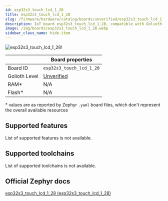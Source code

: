 ```yaml
---
id: esp32s3_touch_lcd_1_28
title: esp32s3_touch_lcd_1_28
slug: /firmware/hardware/catalog/boards/unverified/esp32s3_touch_lcd_1_28
description: IoT board esp32s3_touch_lcd_1_28, compatible with Golioth at unverified level.
image: /img/boards/esp32s3_touch_lcd_1_28.webp
sidebar_class_name: hide-item
---
```


[//]: # (This is an auto-generated file, do not edit! Changes to it will be lost upon re-generation)

![esp32s3_touch_lcd_1_28!](/img/boards/esp32s3_touch_lcd_1_28.webp "esp32s3_touch_lcd_1_28")

|                | Board properties     |
| -------------  | -------------------- |
| Board ID       | `esp32s3_touch_lcd_1_28` |
| Golioth Level  | [Unverified](/firmware/hardware#unverified-boards) |
| RAM*           | N/A |
| Flash*         | N/A |

\* values are as reported by Zephyr `.yaml` board files, which don't represent the overall available resources



## Supported features

List of supported features is not available.

## Supported toolchains

List of supported toolchains is not available.

## Official Zephyr docs

[esp32s3_touch_lcd_1_28 (esp32s3_touch_lcd_1_28)](https://docs.zephyrproject.org/latest/boards/waveshare/esp32s3_touch_lcd_1_28/doc/index.html)
